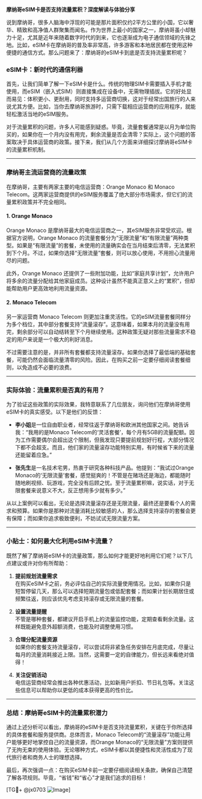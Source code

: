 **摩纳哥eSIM卡是否支持流量累积？深度解读与体验分享**

说到摩纳哥，很多人脑海中浮现的可能是那片面积仅约2平方公里的小国，它以奢华、精致和高净值人群聚集而闻名。作为世界上最小的国家之一，摩纳哥虽小却魅力十足，尤其是近年来随着数字时代的到来，它也逐渐成为电子通信领域的先锋之地。比如，eSIM卡在摩纳哥的普及率非常高，许多游客和本地居民都在使用这种便捷的通信方式。那么问题来了：摩纳哥的eSIM卡到底是否支持流量累积呢？

### eSIM卡：新时代的通信利器

首先，让我们简单了解一下eSIM卡是什么。传统的物理SIM卡需要插入手机才能使用，而eSIM（嵌入式SIM）则直接集成在设备中，无需物理插拔。它的好处显而易见：体积更小、更耐用，同时支持多运营商切换，这对于经常出国旅行的人来说尤其方便。比如，当你去摩纳哥旅游时，只需下载相应运营商的应用程序，就能轻松激活当地的eSIM服务。

对于流量累积的问题，许多人可能感到疑惑。毕竟，流量套餐通常是以月为单位购买的，如果你在一个月内没有用完，剩余流量是否会清零？实际上，这个问题的答案取决于具体运营商的政策。接下来，我们从几个方面来详细探讨摩纳哥eSIM卡的流量累积机制。

---

### 摩纳哥主流运营商的流量政策

在摩纳哥，主要有两家主要的电信运营商：Orange Monaco 和 Monaco Telecom。这两家运营商提供的eSIM服务覆盖了绝大部分市场需求，但它们的流量累积政策并不完全相同。

#### 1. **Orange Monaco**
Orange Monaco 是摩纳哥最大的电信运营商之一，其eSIM服务非常受欢迎。根据官方说明，Orange Monaco 的流量套餐分为“无限流量”和“有限流量”两种类型。如果是“有限流量”的套餐，未使用的流量确实会在当月结束后清零，无法累积到下个月。不过，如果你选择“无限流量”套餐，则可以放心使用，不用担心流量用尽的问题。

此外，Orange Monaco 还提供了一些附加功能，比如“家庭共享计划”，允许用户将多余的流量分配给其他家庭成员。这种设计虽然不能真正意义上的“累积”，但却能帮助用户更高效地利用流量资源。

#### 2. **Monaco Telecom**
另一家运营商 Monaco Telecom 则更加注重灵活性。它的eSIM流量套餐同样分为多个档位，其中部分套餐支持“流量滚存”。这意味着，如果本月的流量没有用完，剩余部分可以自动结转至下个月继续使用。这种政策无疑对那些流量需求不稳定的用户来说是一个极大的利好消息。

不过需要注意的是，并非所有套餐都支持流量滚存。如果你选择了最低端的基础套餐，可能仍然会面临流量清零的风险。因此，在购买之前一定要仔细阅读套餐细则，以免造成不必要的浪费。

---

### 实际体验：流量累积是否真的有用？

为了验证这些政策的实际效果，我特意联系了几位朋友，询问他们在摩纳哥使用eSIM卡的真实感受。以下是他们的反馈：

- **李小姐**是一位自由职业者，经常往返于摩纳哥和欧洲其他国家之间。她告诉我：“我用的是Monaco Telecom的‘灵活套餐’，每个月有5GB的流量配额。因为工作需要偶尔会超出这个限制，但我发现只要提前规划好行程，大部分情况下都不会超支。而且，他们家的流量滚存功能特别实用，有时候省下来的流量还能留着应急。”

- **张先生**是一名技术宅男，热衷于研究各种科技产品。他提到：“我试过Orange Monaco的‘无限流量’套餐，感觉挺爽的！不管是在赌场还是海边，都能随时随地刷视频、玩游戏，完全没有后顾之忧。至于流量累积嘛，说实话，对于无限套餐来说意义不大，反正想用多少就有多少。”

从以上案例可以看出，无论是选择流量滚存还是无限流量，最终还是要看个人的需求和预算。如果你是那种对流量消耗比较敏感的人，那么选择支持滚存的套餐会更有保障；而如果你追求极致便利，不妨试试无限流量方案。

---

### 小贴士：如何最大化利用eSIM卡流量？

既然了解了摩纳哥eSIM卡的流量政策，那么如何才能更好地利用它们呢？以下几点建议或许对你有所帮助：

1. **提前规划流量需求**  
   在购买eSIM卡之前，务必评估自己的实际流量使用情况。比如，如果你只是短暂停留几天，那么可以选择短期流量包或低配套餐；而如果计划长期居住或频繁往返，则应该优先考虑支持滚存或无限流量的套餐。

2. **设置流量提醒**  
   不管是哪种套餐，都建议开启手机上的流量监控功能，定期查看剩余流量。这样既能避免意外超额消费，也能及时调整使用习惯。

3. **合理分配流量资源**  
   如果你的套餐支持流量滚存，可以尝试将非紧急任务安排在月底完成，尽量让每月的流量消耗接近上限。当然，这需要一定的自律能力，但长远来看绝对值得！

4. **关注促销活动**  
   电信运营商经常会推出各种优惠活动，比如新用户折扣、节日礼包等。关注这些信息可以帮助你以更低的成本获得更高的性价比。

---

### 总结：摩纳哥eSIM卡的流量累积潜力

通过上述分析可以看出，摩纳哥的eSIM卡是否支持流量累积，关键在于你所选择的具体套餐和服务提供商。总体而言，Monaco Telecom的“流量滚存”功能让用户能够更好地掌控自己的流量资源，而Orange Monaco的“无限流量”方案则提供了无拘无束的使用体验。无论哪种方式，eSIM卡都以其便捷性和灵活性成为了现代旅行者和商务人士的理想选择。

最后，再次强调一点：在购买eSIM卡前一定要仔细阅读相关条款，确保自己清楚了解各项规则。毕竟，“省钱”和“省心”才是我们追求的目标！

[TG💪+ @jx0703 ![Image](https://github.com/user-attachments/assets/dbca1d08-cadb-493c-b0ec-ad6f7a83f270)]